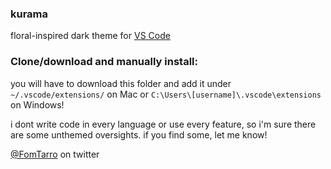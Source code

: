 ### kurama

floral-inspired dark theme for [VS Code](https://code.visualstudio.com/)

### Clone/download and manually install:

you will have to download this folder and add it under `~/.vscode/extensions/` on Mac or `C:\Users\[username]\.vscode\extensions` on Windows!

i dont write code in every language or use every feature, so i'm sure there are some unthemed oversights. if you find some, let me know!

[@FomTarro](https://twitter.com/FomTarro) on twitter